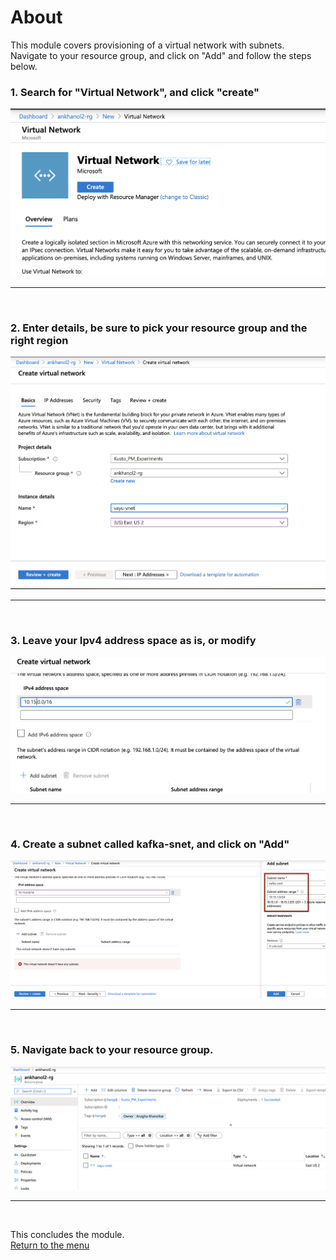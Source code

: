 

# About

This module covers provisioning of a virtual network with subnets.  <br>
Navigate to your resource group, and click on "Add" and follow the steps below.<br>

### 1. Search for "Virtual Network", and click "create"
![Createvnet](images/01-vnet-01.png)
<br>
<hr>
<br>

### 2. Enter details, be sure to pick your resource group and the right region
![Createvnet2](images/01-vnet-02.png)
<br>
<hr>
<br>

### 3. Leave your Ipv4 address space as is, or modify
![Createvnet3](images/01-vnet-03.png)
<br>
<hr>
<br>

### 4. Create a subnet called kafka-snet, and click on "Add"
![Createvnet4](images/01-vnet-04.png)
<br>
<hr>
<br>

### 5. Navigate back to your resource group.
![Createvnet5](images/01-vnet-05.png)
<br>
<hr>
<br>

This concludes the module.<br>
[Return to the menu](README.md)
